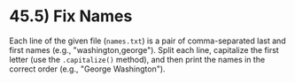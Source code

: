 # 45.5) Fix Names

Each line of the given file (`names.txt`) is a pair of comma-separated last and
first names (e.g., "washington,george"). Split each line, capitalize the first
letter (use the `.capitalize()` method), and then print the names in the correct
order (e.g., "George Washington").
